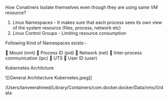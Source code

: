 How Conatiners Isolate themselves even though they are using same VM resource?

1. Linux Namespaces - It makes sure that each process sees its own view of the system resource (files, process, network etc)
2. Linux Control Groups - Limiting resource consumption


Following Kind of Namespaces exists:-

 Mount (mnt)  Process ID (pid)  Network (net)  Inter-process communication (ipc)  UTS  User ID (user)


Kubernetes Architcture

![[General Architecture Kubernetes.jpeg]]

/Users/tanveerahmed/Library/Containers/com.docker.docker/Data/vms/0/data


